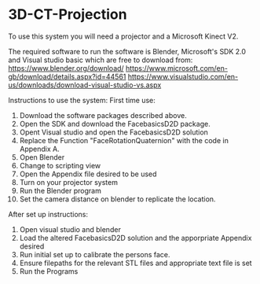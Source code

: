 # 3D-CT-Projection

To use this system you will need a projector and a Microsoft Kinect V2.

The required software to run the software is Blender, Microsoft's SDK 2.0 and Visual studio basic which are free to download from:
https://www.blender.org/download/
https://www.microsoft.com/en-gb/download/details.aspx?id=44561
https://www.visualstudio.com/en-us/downloads/download-visual-studio-vs.aspx

Instructions to use the system:
First time use:
1.  Download the software packages described above.
2.  Open the SDK and download the FacebasicsD2D package.
3.  Opent Visual studio and open the FacebasicsD2D solution
4.  Replace the Function "FaceRotationQuaternion" with the code in Appendix A.
5.  Open Blender
6.  Change to scripting view 
7.  Open the Appendix file desired to be used
8.  Turn on your projector system
9.  Run the Blender program 
10.  Set the camera distance on blender to replicate the location.

After set up instructions:
1. Open visual studio and blender
2. Load the altered FacebasicsD2D solution and the apporpriate Appendix desired
3. Run initial set up to calibrate the persons face.
4. Ensure filepaths for the relevant STL files and appropriate text file is set
5. Run the Programs
